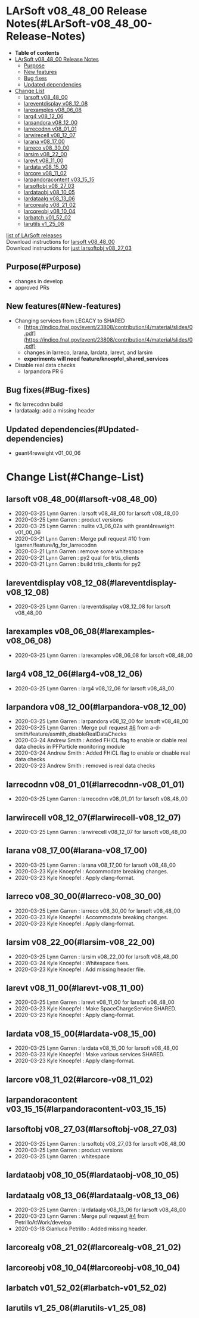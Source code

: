 LArSoft v08\_48\_00 Release Notes(#LArSoft-v08_48_00-Release-Notes)
======================================================================

-   **Table of contents**
-   [LArSoft v08\_48\_00 Release Notes](#LArSoft-v08_48_00-Release-Notes)
    -   [Purpose](#Purpose)
    -   [New features](#New-features)
    -   [Bug fixes](#Bug-fixes)
    -   [Updated dependencies](#Updated-dependencies)
-   [Change List](#Change-List)
    -   [larsoft v08\_48\_00](#larsoft-v08_48_00)
    -   [lareventdisplay v08\_12\_08](#lareventdisplay-v08_12_08)
    -   [larexamples v08\_06\_08](#larexamples-v08_06_08)
    -   [larg4 v08\_12\_06](#larg4-v08_12_06)
    -   [larpandora v08\_12\_00](#larpandora-v08_12_00)
    -   [larrecodnn v08\_01\_01](#larrecodnn-v08_01_01)
    -   [larwirecell v08\_12\_07](#larwirecell-v08_12_07)
    -   [larana v08\_17\_00](#larana-v08_17_00)
    -   [larreco v08\_30\_00](#larreco-v08_30_00)
    -   [larsim v08\_22\_00](#larsim-v08_22_00)
    -   [larevt v08\_11\_00](#larevt-v08_11_00)
    -   [lardata v08\_15\_00](#lardata-v08_15_00)
    -   [larcore v08\_11\_02](#larcore-v08_11_02)
    -   [larpandoracontent v03\_15\_15](#larpandoracontent-v03_15_15)
    -   [larsoftobj v08\_27\_03](#larsoftobj-v08_27_03)
    -   [lardataobj v08\_10\_05](#lardataobj-v08_10_05)
    -   [lardataalg v08\_13\_06](#lardataalg-v08_13_06)
    -   [larcorealg v08\_21\_02](#larcorealg-v08_21_02)
    -   [larcoreobj v08\_10\_04](#larcoreobj-v08_10_04)
    -   [larbatch v01\_52\_02](#larbatch-v01_52_02)
    -   [larutils v1\_25\_08](#larutils-v1_25_08)

[list of LArSoft releases](LArSoft_release_list)\
Download instructions for [larsoft v08\_48\_00](http://scisoft.fnal.gov/scisoft/bundles/larsoft/v08_48_00/larsoft-v08_48_00.html)\
Download instructions for [just larsoftobj v08\_27\_03](http://scisoft.fnal.gov/scisoft/bundles/larsoftobj/v08_27_03/larsoftobj-v08_27_03.html)

Purpose(#Purpose)
--------------------

-   changes in develop
-   approved PRs

New features(#New-features)
------------------------------

-   Changing services from LEGACY to SHARED
    -   [https://indico.fnal.gov/event/23808/contribution/4/material/slides/0.pdf](https://indico.fnal.gov/event/23808/contribution/4/material/slides/0.pdf)
    -   changes in larreco, larana, lardata, larevt, and larsim
    -   **experiments will need feature/knoepfel\_shared\_services**
-   Disable real data checks
    -   larpandora PR 6

Bug fixes(#Bug-fixes)
------------------------

-   fix larrecodnn build
-   lardataalg: add a missing header

Updated dependencies(#Updated-dependencies)
----------------------------------------------

-   geant4reweight v01\_00\_06

Change List(#Change-List)
============================

larsoft v08\_48\_00(#larsoft-v08_48_00)
------------------------------------------

-   2020-03-25 Lynn Garren : larsoft v08\_48\_00 for larsoft v08\_48\_00
-   2020-03-25 Lynn Garren : product versions
-   2020-03-25 Lynn Garren : nulite v3\_06\_02a with geant4reweight v01\_00\_06
-   2020-03-21 Lynn Garren : Merge pull request \#10 from lgarren/feature/lg\_for\_larrecodnn
-   2020-03-21 Lynn Garren : remove some whitespace
-   2020-03-21 Lynn Garren : py2 qual for trtis\_clients
-   2020-03-21 Lynn Garren : build trtis\_clients for py2

lareventdisplay v08\_12\_08(#lareventdisplay-v08_12_08)
----------------------------------------------------------

-   2020-03-25 Lynn Garren : lareventdisplay v08\_12\_08 for larsoft v08\_48\_00

larexamples v08\_06\_08(#larexamples-v08_06_08)
--------------------------------------------------

-   2020-03-25 Lynn Garren : larexamples v08\_06\_08 for larsoft v08\_48\_00

larg4 v08\_12\_06(#larg4-v08_12_06)
--------------------------------------

-   2020-03-25 Lynn Garren : larg4 v08\_12\_06 for larsoft v08\_48\_00

larpandora v08\_12\_00(#larpandora-v08_12_00)
------------------------------------------------

-   2020-03-25 Lynn Garren : larpandora v08\_12\_00 for larsoft v08\_48\_00
-   2020-03-25 Lynn Garren : Merge pull request [\#6](/redmine/issues/6 "Feature: Non-KCA Remediation (New)") from a-d-smith/feature/asmith\_disableRealDataChecks
-   2020-03-24 Andrew Smith : Added FHiCL flag to enable or diable real data checks in PFParticle monitoring module
-   2020-03-24 Andrew Smith : Added FHiCL flag to enable or disable real data checks
-   2020-03-23 Andrew Smith : removed is real data checks

larrecodnn v08\_01\_01(#larrecodnn-v08_01_01)
------------------------------------------------

-   2020-03-25 Lynn Garren : larrecodnn v08\_01\_01 for larsoft v08\_48\_00

larwirecell v08\_12\_07(#larwirecell-v08_12_07)
--------------------------------------------------

-   2020-03-25 Lynn Garren : larwirecell v08\_12\_07 for larsoft v08\_48\_00

larana v08\_17\_00(#larana-v08_17_00)
----------------------------------------

-   2020-03-25 Lynn Garren : larana v08\_17\_00 for larsoft v08\_48\_00
-   2020-03-23 Kyle Knoepfel : Accommodate breaking changes.
-   2020-03-23 Kyle Knoepfel : Apply clang-format.

larreco v08\_30\_00(#larreco-v08_30_00)
------------------------------------------

-   2020-03-25 Lynn Garren : larreco v08\_30\_00 for larsoft v08\_48\_00
-   2020-03-23 Kyle Knoepfel : Accommodate breaking changes.
-   2020-03-23 Kyle Knoepfel : Apply clang-format.

larsim v08\_22\_00(#larsim-v08_22_00)
----------------------------------------

-   2020-03-25 Lynn Garren : larsim v08\_22\_00 for larsoft v08\_48\_00
-   2020-03-24 Kyle Knoepfel : Whitespace fixes.
-   2020-03-23 Kyle Knoepfel : Add missing header file.

larevt v08\_11\_00(#larevt-v08_11_00)
----------------------------------------

-   2020-03-25 Lynn Garren : larevt v08\_11\_00 for larsoft v08\_48\_00
-   2020-03-23 Kyle Knoepfel : Make SpaceChargeService SHARED.
-   2020-03-23 Kyle Knoepfel : Apply clang-format.

lardata v08\_15\_00(#lardata-v08_15_00)
------------------------------------------

-   2020-03-25 Lynn Garren : lardata v08\_15\_00 for larsoft v08\_48\_00
-   2020-03-23 Kyle Knoepfel : Make various services SHARED.
-   2020-03-23 Kyle Knoepfel : Apply clang-format.

larcore v08\_11\_02(#larcore-v08_11_02)
------------------------------------------

larpandoracontent v03\_15\_15(#larpandoracontent-v03_15_15)
--------------------------------------------------------------

larsoftobj v08\_27\_03(#larsoftobj-v08_27_03)
------------------------------------------------

-   2020-03-25 Lynn Garren : larsoftobj v08\_27\_03 for larsoft v08\_48\_00
-   2020-03-25 Lynn Garren : product versions
-   2020-03-25 Lynn Garren : whitespace

lardataobj v08\_10\_05(#lardataobj-v08_10_05)
------------------------------------------------

lardataalg v08\_13\_06(#lardataalg-v08_13_06)
------------------------------------------------

-   2020-03-25 Lynn Garren : lardataalg v08\_13\_06 for larsoft v08\_48\_00
-   2020-03-23 Lynn Garren : Merge pull request [\#4](/redmine/issues/4 "Feature: Postgres database  (Closed)") from PetrilloAtWork/develop
-   2020-03-18 Gianluca Petrillo : Added missing header.

larcorealg v08\_21\_02(#larcorealg-v08_21_02)
------------------------------------------------

larcoreobj v08\_10\_04(#larcoreobj-v08_10_04)
------------------------------------------------

larbatch v01\_52\_02(#larbatch-v01_52_02)
--------------------------------------------

larutils v1\_25\_08(#larutils-v1_25_08)
------------------------------------------
